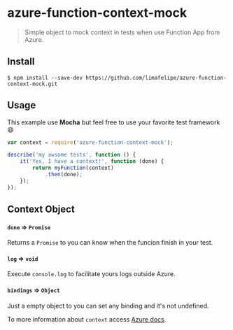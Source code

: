 # azure-function-context-mock

> Simple object to mock context in tests when use Function App from Azure.

## Install

```
$ npm install --save-dev https://github.com/limafelipe/azure-function-context-mock.git
```


## Usage

This example use **Mocha** but feel free to use your favorite test framework 😄

```js
var context = require('azure-function-context-mock');

describe('my awsome tests', function () {
    it('Yes, I have a context!', function (done) {
        return myFunction(context)
            .then(done);
    });
});

```

## Context Object
#### `done` => `Promise`
Returns a `Promise` to you can know when the funcion finish in your test.

#### `log` => `void`
Execute `console.log` to facilitate yours logs outside Azure.

#### `bindings` => `Object`
Just a empty object to you can set any binding and it's not undefined.


To more information about `context` access [Azure docs](https://azure.microsoft.com/en-us/documentation/articles/functions-reference-node/).
